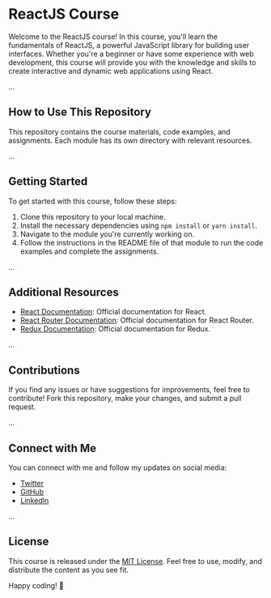 # ReactJS Course

Welcome to the ReactJS course! In this course, you'll learn the fundamentals of ReactJS, a powerful JavaScript library for building user interfaces. Whether you're a beginner or have some experience with web development, this course will provide you with the knowledge and skills to create interactive and dynamic web applications using React.

...

## How to Use This Repository

This repository contains the course materials, code examples, and assignments. Each module has its own directory with relevant resources.

...

## Getting Started

To get started with this course, follow these steps:

1. Clone this repository to your local machine.
2. Install the necessary dependencies using `npm install` or `yarn install`.
3. Navigate to the module you're currently working on.
4. Follow the instructions in the README file of that module to run the code examples and complete the assignments.

...

## Additional Resources

- [React Documentation](https://reactjs.org/docs/getting-started.html): Official documentation for React.
- [React Router Documentation](https://reactrouter.com/): Official documentation for React Router.
- [Redux Documentation](https://redux.js.org/): Official documentation for Redux.

...

## Contributions

If you find any issues or have suggestions for improvements, feel free to contribute! Fork this repository, make your changes, and submit a pull request.

...

## Connect with Me

You can connect with me and follow my updates on social media:

- [Twitter](https://twitter.com/hilalsalarzi)
- [GitHub](https://github.com/hilalsalarzi)
- [LinkedIn](https://linkedin.com/in/hilalsalarzi)

...

## License

This course is released under the [MIT License](LICENSE). Feel free to use, modify, and distribute the content as you see fit.

Happy coding! 🚀
